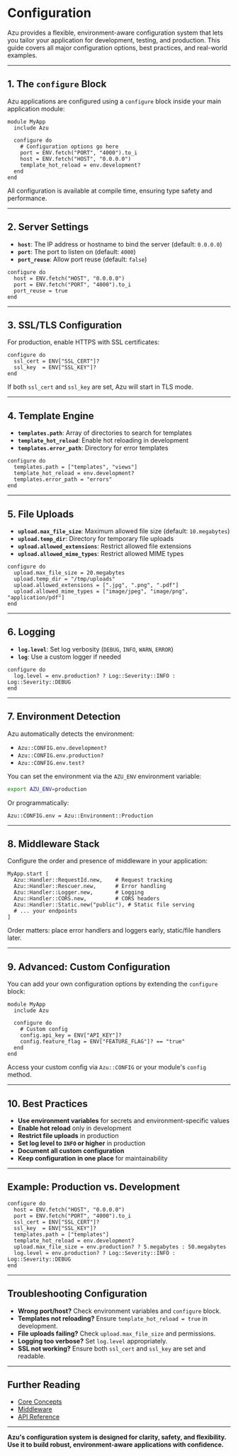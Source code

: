 # Configuration

Azu provides a flexible, environment-aware configuration system that lets you tailor your application for development, testing, and production. This guide covers all major configuration options, best practices, and real-world examples.

---

## 1. The `configure` Block

Azu applications are configured using a `configure` block inside your main application module:

```crystal
module MyApp
  include Azu

  configure do
    # Configuration options go here
    port = ENV.fetch("PORT", "4000").to_i
    host = ENV.fetch("HOST", "0.0.0.0")
    template_hot_reload = env.development?
  end
end
```

All configuration is available at compile time, ensuring type safety and performance.

---

## 2. Server Settings

- **`host`**: The IP address or hostname to bind the server (default: `0.0.0.0`)
- **`port`**: The port to listen on (default: `4000`)
- **`port_reuse`**: Allow port reuse (default: `false`)

```crystal
configure do
  host = ENV.fetch("HOST", "0.0.0.0")
  port = ENV.fetch("PORT", "4000").to_i
  port_reuse = true
end
```

---

## 3. SSL/TLS Configuration

For production, enable HTTPS with SSL certificates:

```crystal
configure do
  ssl_cert = ENV["SSL_CERT"]?
  ssl_key  = ENV["SSL_KEY"]?
end
```

If both `ssl_cert` and `ssl_key` are set, Azu will start in TLS mode.

---

## 4. Template Engine

- **`templates.path`**: Array of directories to search for templates
- **`template_hot_reload`**: Enable hot reloading in development
- **`templates.error_path`**: Directory for error templates

```crystal
configure do
  templates.path = ["templates", "views"]
  template_hot_reload = env.development?
  templates.error_path = "errors"
end
```

---

## 5. File Uploads

- **`upload.max_file_size`**: Maximum allowed file size (default: `10.megabytes`)
- **`upload.temp_dir`**: Directory for temporary file uploads
- **`upload.allowed_extensions`**: Restrict allowed file extensions
- **`upload.allowed_mime_types`**: Restrict allowed MIME types

```crystal
configure do
  upload.max_file_size = 20.megabytes
  upload.temp_dir = "/tmp/uploads"
  upload.allowed_extensions = [".jpg", ".png", ".pdf"]
  upload.allowed_mime_types = ["image/jpeg", "image/png", "application/pdf"]
end
```

---

## 6. Logging

- **`log.level`**: Set log verbosity (`DEBUG`, `INFO`, `WARN`, `ERROR`)
- **`log`**: Use a custom logger if needed

```crystal
configure do
  log.level = env.production? ? Log::Severity::INFO : Log::Severity::DEBUG
end
```

---

## 7. Environment Detection

Azu automatically detects the environment:

- `Azu::CONFIG.env.development?`
- `Azu::CONFIG.env.production?`
- `Azu::CONFIG.env.test?`

You can set the environment via the `AZU_ENV` environment variable:

```bash
export AZU_ENV=production
```

Or programmatically:

```crystal
Azu::CONFIG.env = Azu::Environment::Production
```

---

## 8. Middleware Stack

Configure the order and presence of middleware in your application:

```crystal
MyApp.start [
  Azu::Handler::RequestId.new,    # Request tracking
  Azu::Handler::Rescuer.new,      # Error handling
  Azu::Handler::Logger.new,       # Logging
  Azu::Handler::CORS.new,         # CORS headers
  Azu::Handler::Static.new("public"), # Static file serving
  # ... your endpoints
]
```

Order matters: place error handlers and loggers early, static/file handlers later.

---

## 9. Advanced: Custom Configuration

You can add your own configuration options by extending the `configure` block:

```crystal
module MyApp
  include Azu

  configure do
    # Custom config
    config.api_key = ENV["API_KEY"]?
    config.feature_flag = ENV["FEATURE_FLAG"]? == "true"
  end
end
```

Access your custom config via `Azu::CONFIG` or your module's `config` method.

---

## 10. Best Practices

- **Use environment variables** for secrets and environment-specific values
- **Enable hot reload** only in development
- **Restrict file uploads** in production
- **Set log level to `INFO` or higher** in production
- **Document all custom configuration**
- **Keep configuration in one place** for maintainability

---

## Example: Production vs. Development

```crystal
configure do
  host = ENV.fetch("HOST", "0.0.0.0")
  port = ENV.fetch("PORT", "4000").to_i
  ssl_cert = ENV["SSL_CERT"]?
  ssl_key  = ENV["SSL_KEY"]?
  templates.path = ["templates"]
  template_hot_reload = env.development?
  upload.max_file_size = env.production? ? 5.megabytes : 50.megabytes
  log.level = env.production? ? Log::Severity::INFO : Log::Severity::DEBUG
end
```

---

## Troubleshooting Configuration

- **Wrong port/host?** Check environment variables and `configure` block.
- **Templates not reloading?** Ensure `template_hot_reload = true` in development.
- **File uploads failing?** Check `upload.max_file_size` and permissions.
- **Logging too verbose?** Set `log.level` appropriately.
- **SSL not working?** Ensure both `ssl_cert` and `ssl_key` are set and readable.

---

## Further Reading

- [Core Concepts](../core-concepts.md)
- [Middleware](../middleware.md)
- [API Reference](../api-reference.md)

---

**Azu's configuration system is designed for clarity, safety, and flexibility. Use it to build robust, environment-aware applications with confidence.**

